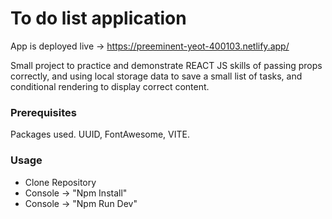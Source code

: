 # To do list application

App is deployed live -> https://preeminent-yeot-400103.netlify.app/

Small project to practice and demonstrate REACT JS skills of passing props correctly, and using local storage data to save a small list of tasks, and conditional rendering to display correct content.

### Prerequisites

Packages used. UUID, FontAwesome, VITE.

### Usage

- Clone Repository
- Console -> "Npm Install"
- Console -> "Npm Run Dev"
